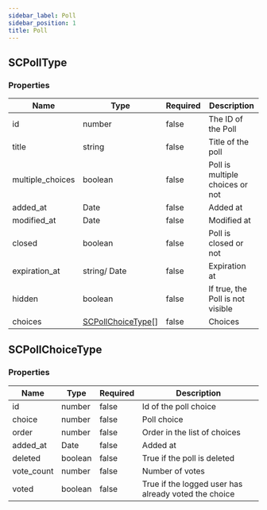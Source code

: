 ```yaml
---
sidebar_label: Poll
sidebar_position: 1
title: Poll
---
```



## SCPollType

### Properties

|Name|Type|Required|Description|
|---|---|---|---|
|id|number|false|The ID of the Poll|
|title|string|false|Title of the poll|
|multiple_choices|boolean|false|Poll is multiple choices or not|
|added_at|Date|false|Added at|
|modified_at|Date|false|Modified at|
|closed|boolean|false|Poll is closed or not|
|expiration_at|string/ Date|false|Expiration at|
|hidden|boolean|false|If true, the Poll is not visible|
|choices|[SCPollChoiceType](#scpollchoicetype)[]|false|Choices|



## SCPollChoiceType

### Properties

|Name|Type|Required|Description|
|---|---|---|---
|id|number|false|Id of the poll choice|
|choice|number|false|Poll choice|
|order|number|false|Order in the list of choices|
|added_at|Date|false|Added at|
|deleted|boolean|false|True if the poll is deleted|
|vote_count|number|false|Number of votes|
|voted|boolean|false|True if the logged user has already voted the choice|
